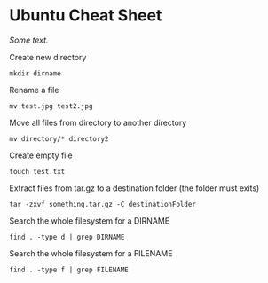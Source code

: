 **Ubuntu Cheat Sheet**
==============================================
_Some text._

Create new directory

    mkdir dirname

Rename a file

    mv test.jpg test2.jpg
    
Move all files from directory to another directory
    
    mv directory/* directory2    
    
Create empty file

    touch test.txt
    
Extract files from tar.gz to a destination folder (the folder must exits)

    tar -zxvf something.tar.gz -C destinationFolder
    
Search the whole filesystem for a DIRNAME

    find . -type d | grep DIRNAME

Search the whole filesystem for a FILENAME

    find . -type f | grep FILENAME
    
